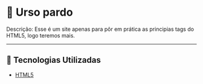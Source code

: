 # 📌 Urso pardo

Descrição:
Esse é um site apenas para pôr em prática as principias tags do HTML5, logo teremos mais.

---

## 🚀 Tecnologias Utilizadas

- [HTML5]([https://nodejs.org/](https://www.codecademy.com/learn/learn-html))

